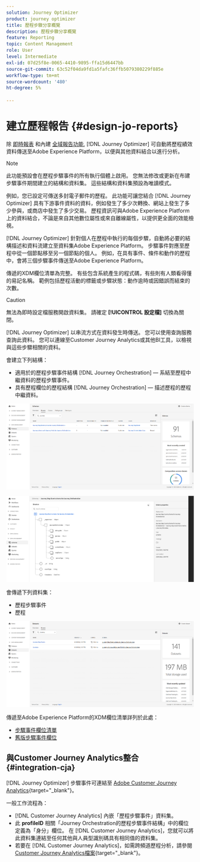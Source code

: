 ```yaml
---
solution: Journey Optimizer
product: journey optimizer
title: 歷程步驟分享概覽
description: 歷程步驟分享概覽
feature: Reporting
topic: Content Management
role: User
level: Intermediate
exl-id: 07d25f8e-0065-4410-9895-ffa15d6447bb
source-git-commit: 63c52f04da9fd1a5fafc36ffb5079380229f885e
workflow-type: tm+mt
source-wordcount: '480'
ht-degree: 5%

---
```


# 建立歷程報告 {#design-jo-reports}

除 [即時報表](live-report.md) 和內建 [全域報告功能](global-report.md), [!DNL Journey Optimizer] 可自動將歷程績效資料傳送至Adobe Experience Platform，以便與其他資料結合以進行分析。

>[!NOTE]
>
>此功能預設會在歷程步驟事件的所有執行個體上啟用。 您無法修改或更新在布建步驟事件期間建立的結構和資料集。 這些結構和資料集預設為唯讀模式。

例如，您已設定可傳送多封電子郵件的歷程。 此功能可讓您結合 [!DNL Journey Optimizer] 具有下游事件資料的資料，例如發生了多少次轉換、網站上發生了多少參與，或商店中發生了多少交易。 歷程資訊可與Adobe Experience Platform上的資料結合，不論是來自其他數位屬性或來自離線屬性，以提供更全面的效能檢視。

[!DNL Journey Optimizer] 針對個人在歷程中執行的每個步驟，自動將必要的結構描述和資料流建立至資料集Adobe Experience Platform。 步驟事件對應至歷程中從一個節點移至另一個節點的個人。 例如，在具有事件、條件和動作的歷程中，會將三個步驟事件傳送至Adobe Experience Platform。

傳遞的XDM欄位清單為完整。 有些包含系統產生的程式碼，有些則有人類看得懂的易記名稱。 範例包括歷程活動的標籤或步驟狀態：動作逾時或因錯誤而結束的次數。

>[!CAUTION]
>
>無法為即時設定檔服務開啟資料集。 請確定 **[!UICONTROL 設定檔]** 切換為關閉。

[!DNL Journey Optimizer] 以串流方式在資料發生時傳送。 您可以使用查詢服務查詢此資料。 您可以連線至Customer Journey Analytics或其他BI工具，以檢視與這些步驟相關的資料。

會建立下列結構：

* 適用於的歷程步驟事件結構 [!DNL Journey Orchestration]  — 系結至歷程中繼資料的歷程步驟事件。
* 具有歷程欄位的歷程結構 [!DNL Journey Orchestration]  — 描述歷程的歷程中繼資料。

![](assets/sharing1.png)

![](assets/sharing2.png)

會傳遞下列資料集：

* 歷程步驟事件
* 歷程

![](assets/sharing3.png)

傳遞至Adobe Experience Platform的XDM欄位清單詳列於此處：

* [步驟事件欄位清單](../reports/sharing-field-list.md)
* [舊版步驟事件欄位](../reports/sharing-legacy-fields.md)

## 與Customer Journey Analytics整合 {#integration-cja}

[!DNL Journey Optimizer] 步驟事件可連結至 [Adobe Customer Journey Analytics](https://experienceleague.adobe.com/docs/analytics-platform/using/cja-overview/cja-overview.html?lang=zh-Hant){target=&quot;_blank&quot;}。

一般工作流程為：

* [!DNL Customer Journey Analytics] 內嵌「歷程步驟事件」資料集。
* 此 **profileID** 相關「Journey Orchestration的歷程步驟事件結構」中的欄位定義為「身分」欄位。 在 [!DNL Customer Journey Analytics]，您就可以將此資料集連結至任何其他與人員型識別碼具有相同值的資料集。
* 若要在 [!DNL Customer Journey Analytics]，如需跨頻道歷程分析，請參閱 [Customer Journey Analytics檔案](https://experienceleague.adobe.com/docs/analytics-platform/using/cja-usecases/cross-channel.html){target=&quot;_blank&quot;}。

